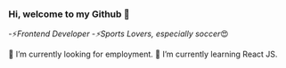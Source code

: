 ### Hi, welcome to my Github 👋

-⚡*Frontend Developer 
-⚡Sports Lovers, especially soccer*😍

🔭 I’m currently looking for employment.
🌱 I’m currently learning React JS.
